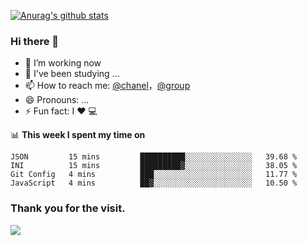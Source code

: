 [![Anurag's github stats](https://github-readme-stats.vercel.app/api?username=bmqy)](https://github.com/anuraghazra/github-readme-stats)
### Hi there 👋
- 🔭 I’m working now
- 🌱 I've been studying ...
- 📫 How to reach me: [@chanel](https://t.me/tcbmqy)，[@group](https://t.me/tgbmqy)
- 😄 Pronouns: ...
- ⚡ Fun fact:  I ❤️ 💻

📊 **This week I spent my time on**
<!--START_SECTION:waka-->
```text
JSON         15 mins         ██████████░░░░░░░░░░░░░░░   39.68 % 
INI          15 mins         █████████▓░░░░░░░░░░░░░░░   38.05 % 
Git Config   4 mins          ███░░░░░░░░░░░░░░░░░░░░░░   11.77 % 
JavaScript   4 mins          ██▓░░░░░░░░░░░░░░░░░░░░░░   10.50 % 
```
<!--END_SECTION:waka-->

### Thank you for the visit.
![](http://profile-counter.glitch.me/bmqy/count.svg)
